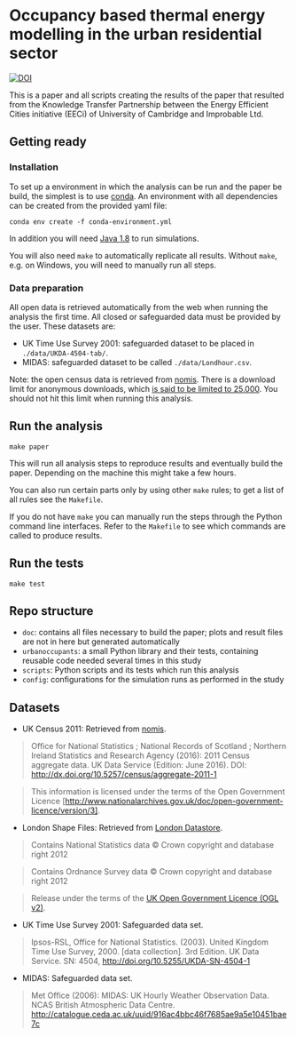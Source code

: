 # Occupancy based thermal energy modelling in the urban residential sector

[![DOI](https://zenodo.org/badge/69267324.svg)](https://zenodo.org/badge/latestdoi/69267324)

This is a paper and all scripts creating the results of the paper that resulted from the Knowledge Transfer Partnership between the Energy Efficient Cities initiative (EECi) of University of Cambridge and Improbable Ltd.

## Getting ready

### Installation

To set up a environment in which the analysis can be run and the paper be build, the simplest is to use [conda](https://conda.io/docs/index.html). An environment with all dependencies can be created from the provided yaml file:

    conda env create -f conda-environment.yml

In addition you will need [Java 1.8](http://www.oracle.com/technetwork/java/javase/downloads/jre8-downloads-2133155.html) to run simulations.

You will also need `make` to automatically replicate all results. Without `make`, e.g. on Windows, you will need to manually run all steps.

### Data preparation

All open data is retrieved automatically from the web when running the analysis the first time. All closed or safeguarded data must be provided by the user. These datasets are:

* UK Time Use Survey 2001: safeguarded dataset to be placed in `./data/UKDA-4504-tab/`.
* MIDAS: safeguarded dataset to be called `./data/Londhour.csv`.

Note: the open census data is retrieved from [nomis](https://www.nomisweb.co.uk.). There is a download limit for anonymous downloads, which [is said to be limited to 25.000](https://www.nomisweb.co.uk/api/v01/help). You should not hit this limit when running this analysis.

## Run the analysis

    make paper

This will run all analysis steps to reproduce results and eventually build the paper. Depending on the machine this might take a few hours.

You can also run certain parts only by using other `make` rules; to get a list of all rules see the `Makefile`.

If you do not have `make` you can manually run the steps through the Python command line interfaces. Refer to the `Makefile` to see which commands are called to produce results.

## Run the tests

    make test

## Repo structure

* `doc`: contains all files necessary to build the paper; plots and result files are not in here but generated automatically
* `urbanoccupants`: a small Python library and their tests, containing reusable code needed several times in this study
* `scripts`: Python scripts and its tests which run this analysis
* `config`: configurations for the simulation runs as performed in the study

## Datasets

* UK Census 2011: Retrieved from [nomis](https://www.nomisweb.co.uk).

>Office for National Statistics ; National Records of Scotland ; Northern Ireland Statistics and Research Agency (2016): 2011 Census aggregate data. UK Data Service (Edition: June 2016). DOI: http://dx.doi.org/10.5257/census/aggregate-2011-1

>This information is licensed under the terms of the Open Government Licence [http://www.nationalarchives.gov.uk/doc/open-government-licence/version/3].

* London Shape Files: Retrieved from [London Datastore](https://data.london.gov.uk/dataset/statistical-gis-boundary-files-london).

> Contains National Statistics data © Crown copyright and database right 2012

> Contains Ordnance Survey data © Crown copyright and database right 2012

> Release under the terms of the [UK Open Government Licence (OGL v2)](http://www.nationalarchives.gov.uk/doc/open-government-licence/version/2/).

* UK Time Use Survey 2001: Safeguarded data set.

> Ipsos-RSL, Office for National Statistics. (2003). United Kingdom Time Use Survey, 2000. [data collection]. 3rd Edition. UK Data Service. SN: 4504, http://doi.org/10.5255/UKDA-SN-4504-1

* MIDAS: Safeguarded data set.

> Met Office (2006): MIDAS: UK Hourly Weather Observation Data. NCAS British Atmospheric Data Centre. http://catalogue.ceda.ac.uk/uuid/916ac4bbc46f7685ae9a5e10451bae7c
